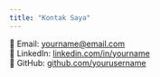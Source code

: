 ```yaml
---
title: "Kontak Saya"
---
```


📧 Email: yourname@email.com  
🔗 LinkedIn: [linkedin.com/in/yourname](https://linkedin.com/in/yourname)  
🐙 GitHub: [github.com/yourusername](https://github.com/yourusername)
